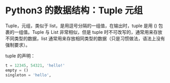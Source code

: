 # Python3 的数据结构：Tuple 元组

Tuple，元组，类似于 list，是用逗号分隔的一组值，在输出时，tuple 是用 () 包裹的一组值。Tuple 与 List 非常相似，但是 tuple 时不可改写的，通常用来存放不同类型的数据，list 通常用来存放相同类型的数据（只是习惯做法，语法上没有强制要求）。

tuple 的声明：

```python
t = 12345, 54321, 'hello!'
empty = ()
singleton = 'hello',
```
